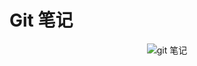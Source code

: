 # Git 笔记

<div style="text-align: center;">

![git 笔记](https://wangzhiyuan1221.gitee.io/static/image/202101/git-note.png)

</div>